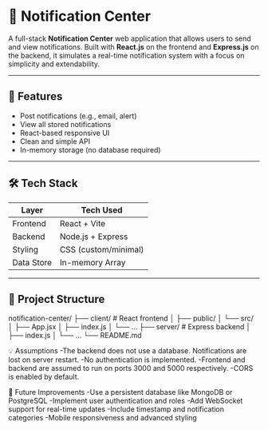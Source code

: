 # 🔔 Notification Center

A full-stack **Notification Center** web application that allows users to send and view notifications. Built with **React.js** on the frontend and **Express.js** on the backend, it simulates a real-time notification system with a focus on simplicity and extendability.

---

## 📌 Features

- Post notifications (e.g., email, alert)
- View all stored notifications
- React-based responsive UI
- Clean and simple API
- In-memory storage (no database required)

---

## 🛠️ Tech Stack

| Layer      | Tech Used         |
|------------|-------------------|
| Frontend   | React + Vite      |
| Backend    | Node.js + Express |
| Styling    | CSS (custom/minimal) |
| Data Store | In-memory Array   |

---

## 📁 Project Structure

notification-center/
├── client/ # React frontend
│ ├── public/
│ └── src/
│ ├── App.jsx
│ ├── index.js
│ └── ...
├── server/ # Express backend
│ ├── index.js
│ └── ...
└── README.md



💡 Assumptions
-The backend does not use a database. Notifications are lost on server restart.
-No authentication is implemented.
-Frontend and backend are assumed to run on ports 3000 and 5000 respectively.
-CORS is enabled by default.

🚀 Future Improvements
-Use a persistent database like MongoDB or PostgreSQL
-Implement user authentication and roles
-Add WebSocket support for real-time updates
-Include timestamp and notification categories
-Mobile responsiveness and advanced styling


